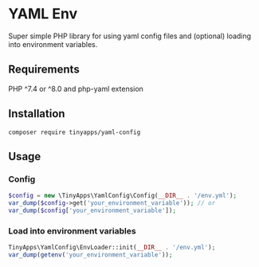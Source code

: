 # YAML Env
Super simple PHP library for using yaml config files and (optional) loading into environment variables.

## Requirements
PHP ^7.4 or ^8.0 and php-yaml extension

## Installation
`composer require tinyapps/yaml-config`

## Usage

### Config
```php
$config = new \TinyApps\YamlConfig\Config(__DIR__ . '/env.yml');
var_dump($config->get('your_environment_variable')); // or
var_dump($config['your_environment_variable']);
```

### Load into environment variables
```php
TinyApps\YamlConfig\EnvLoader::init(__DIR__ . '/env.yml');
var_dump(getenv('your_environment_variable'));
```
